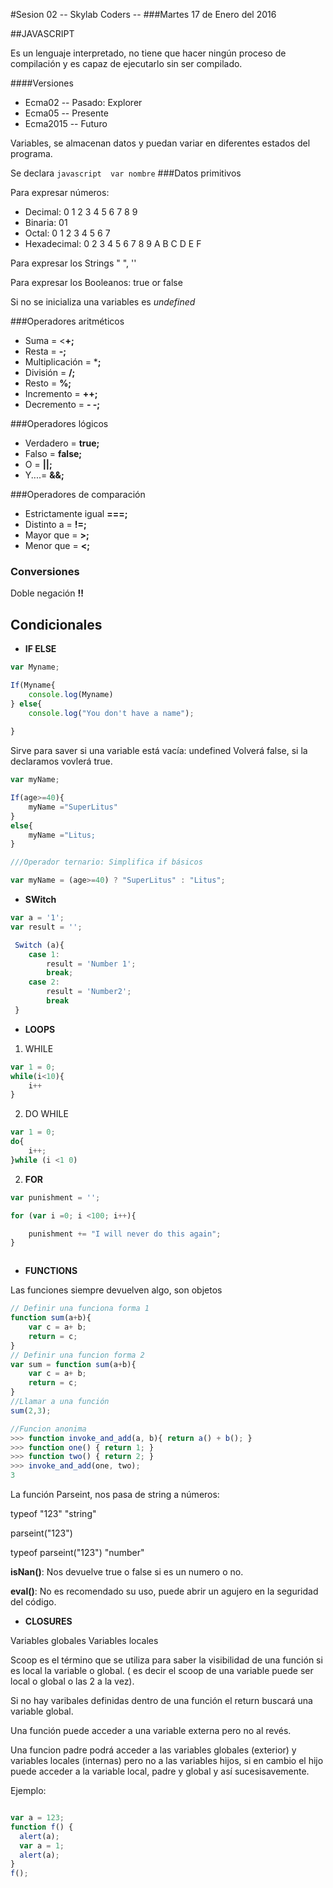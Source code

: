 #Sesion 02 -- Skylab Coders --
###Martes 17 de Enero del 2016


##JAVASCRIPT

Es un lenguaje interpretado, no tiene que hacer ningún proceso de compilación y es capaz de ejecutarlo sin ser compilado.

####Versiones

 * Ecma02 -- Pasado: Explorer
 * Ecma05 -- Presente
 * Ecma2015 -- Futuro

 Variables, se almacenan datos y puedan variar en diferentes estados del programa.

 Se declara ```javascript 
                var nombre```
###Datos primitivos

Para expresar  números:

  * Decimal: 0 1 2 3 4 5 6 7 8 9 
  * Binaria: 01
  * Octal: 0 1 2 3 4 5 6 7 
  * Hexadecimal: 0 2 3 4 5 6 7 8 9
                  A B C D E F

Para expresar los Strings " ", ''

Para expresar los Booleanos: true or false

Si no se inicializa una variables es *undefined*

###Operadores aritméticos

   *   Suma = <**+;**
   *   Resta = **-;**
   *   Multiplicación = ***;**
   *   División = **/;**
   *   Resto = **%;**
   *   Incremento = **++;**
   *   Decremento = **- -;**
    
###Operadores lógicos

   *   Verdadero = **true;**
   *   Falso = **false;**
   *   O = **||;**
   *   Y....= **&&;**

###Operadores de comparación

   *   Estrictamente igual **===;**
   *   Distinto a = **!=;**
   *   Mayor que = **>;**
   *   Menor que = **<;**

### Conversiones

Doble negación **!!**

## Condicionales

   * **IF ELSE**
```javascript
var Myname;

If(Myname{
    console.log(Myname)
} else{
    console.log("You don't have a name");
    
}
```

Sirve para saver si una variable está vacía: undefined
Volverá false, si la declaramos vovlerá true.

```javascript
var myName;

If(age>=40){
    myName ="SuperLitus"
}
else{
    myName ="Litus;
}

///Operador ternario: Simplifica if básicos

var myName = (age>=40) ? "SuperLitus" : "Litus";
```
  * **SWitch**

```javascript
var a = '1';
var result = '';

 Switch (a){
    case 1:
        result = 'Number 1';
        break;
    case 2:
        result = 'Number2';
        break
 }
```
  * **LOOPS**


1. WHILE 
```javascript
var 1 = 0;
while(i<10){
    i++
}
```

2. DO WHILE
```javascript
var 1 = 0;
do{
    i++;
}while (i <1 0)
```
2. **FOR**
```javascript
var punishment = '';

for (var i =0; i <100; i++){

    punishment += "I will never do this again";
}



```

  * **FUNCTIONS**

Las funciones siempre devuelven algo, son objetos

```javascript
// Definir una funciona forma 1
function sum(a+b){
    var c = a+ b;    
    return = c;
}
// Definir una funcion forma 2
var sum = function sum(a+b){
    var c = a+ b;
    return = c;
}
//Llamar a una función 
sum(2,3);

//Funcion anonima
>>> function invoke_and_add(a, b){ return a() + b(); }
>>> function one() { return 1; }
>>> function two() { return 2; }
>>> invoke_and_add(one, two);
3
```

La función Parseint, nos pasa de string a números:

typeof "123"
"string"

parseint("123")

typeof parseint("123")
"number"

**isNan()**: Nos devuelve true o false si es un numero o no.

**eval()**: No es recomendado su uso, puede abrir un agujero en la seguridad del código.

  * **CLOSURES**

Variables  globales
Variables locales

Scoop es el término que se utiliza para saber la visibilidad de una función si es local la variable o global. ( es decir el scoop de una variable puede ser local o global o las 2 a la vez).

Si no hay varibales definidas dentro de una función el return buscará una variable global.

Una función puede acceder a una variable externa pero no al revés.

Una funcion padre podrá acceder a las variables  globales (exterior) y variables locales (internas) pero no a las variables hijos, si en cambio el hijo puede acceder a la variable local, padre y global y así sucesisavemente.

Ejemplo:

```javascript

var a = 123;
function f() {
  alert(a);
  var a = 1;
  alert(a);
}
f();
```